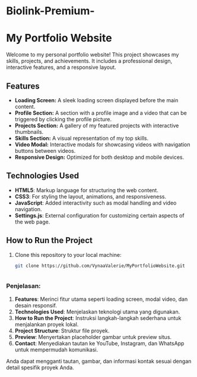 # Biolink-Premium-

# My Portfolio Website

Welcome to my personal portfolio website! This project showcases my skills, projects, and achievements. It includes a professional design, interactive features, and a responsive layout.

## Features

- **Loading Screen:** A sleek loading screen displayed before the main content.
- **Profile Section:** A section with a profile image and a video that can be triggered by clicking the profile picture.
- **Projects Section:** A gallery of my featured projects with interactive thumbnails.
- **Skills Section:** A visual representation of my top skills.
- **Video Modal:** Interactive modals for showcasing videos with navigation buttons between videos.
- **Responsive Design:** Optimized for both desktop and mobile devices.

## Technologies Used

- **HTML5**: Markup language for structuring the web content.
- **CSS3**: For styling the layout, animations, and responsiveness.
- **JavaScript**: Added interactivity such as modal handling and video navigation.
- **Settings.js**: External configuration for customizing certain aspects of the web page.

## How to Run the Project

1. Clone this repository to your local machine:
   ```bash
   git clone https://github.com/VynaaValerie/MyPortfolioWebsite.git
   


### Penjelasan:

1. **Features**: Merinci fitur utama seperti loading screen, modal video, dan desain responsif.
2. **Technologies Used**: Menjelaskan teknologi utama yang digunakan.
3. **How to Run the Project**: Instruksi langkah-langkah sederhana untuk menjalankan proyek lokal.
4. **Project Structure**: Struktur file proyek.
5. **Preview**: Menyertakan placeholder gambar untuk preview situs.
6. **Contact**: Menyediakan tautan ke YouTube, Instagram, dan WhatsApp untuk mempermudah komunikasi.

Anda dapat mengganti tautan, gambar, dan informasi kontak sesuai dengan detail spesifik proyek Anda.

